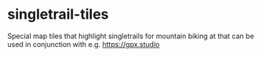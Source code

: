 # singletrail-tiles
Special map tiles that highlight singletrails for mountain biking at that can be used in conjunction with e.g. https://gpx.studio
